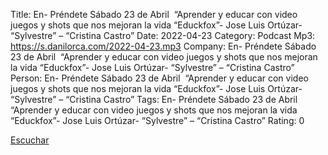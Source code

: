 Title: En- Préndete Sábado 23 de Abril  “Aprender y educar con video juegos y shots que nos mejoran la vida “Educkfox”- Jose Luis Ortúzar- “Sylvestre” – “Cristina Castro”
Date: 2022-04-23
Category: Podcast
Mp3: https://s.danilorca.com/2022-04-23.mp3
Company: En- Préndete Sábado 23 de Abril  “Aprender y educar con video juegos y shots que nos mejoran la vida “Educkfox”- Jose Luis Ortúzar- “Sylvestre” – “Cristina Castro”
Person: En- Préndete Sábado 23 de Abril  “Aprender y educar con video juegos y shots que nos mejoran la vida “Educkfox”- Jose Luis Ortúzar- “Sylvestre” – “Cristina Castro”
Tags: En- Préndete Sábado 23 de Abril  “Aprender y educar con video juegos y shots que nos mejoran la vida “Educkfox”- Jose Luis Ortúzar- “Sylvestre” – “Cristina Castro”
Rating: 0

<a href="https://s.danilorca.com/2022-04-23.mp3" type="audio/mpeg">
Escuchar
</a>
